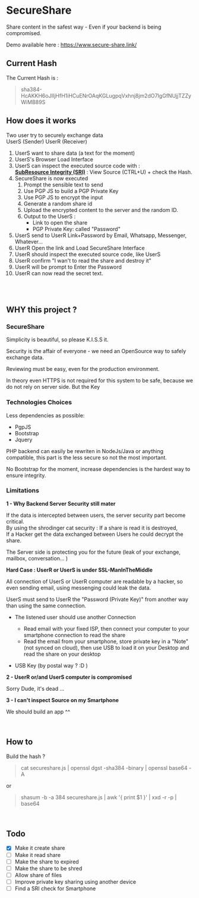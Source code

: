 # SecureShare

Share content in the safest way - Even if your backend is being compromised.

Demo available here : <a href="https://www.secure-share.link/" target="_blank">https://www.secure-share.link/</a>

##  Current Hash

The Current Hash is : 
> sha384-HcAKKH6oJIIjHfH1iHCuENrOAqKGLugpqVxhnj8jm2dO7IgGfNUjjTZZyWiMB89S

## How does it works

Two user try to securely exchange data<br>
UserS (Sender) UserR (Receiver)
 
1. UserS want to share data (a text for the moment)
1. UserS's Browser Load Interface
1. UserS can inspect the executed source code with :<br> <a href="https://developer.mozilla.org/en-US/docs/Web/Security/Subresource_Integrity">**SubResource Integrity (SRI)**</a> : View Source (CTRL+U) + check the Hash.
1. SecureShare is now executed
    1. Prompt the sensible text to send
    1. Use PGP JS to build a PGP Private Key
    1. Use PGP JS to encrypt the input
    1. Generate a random share id
    1. Upload the encrypted content to the server and the random ID. 
    1. Output to the UserS : 
        - Link to open the share
        - PGP Private Key: called "Password"
1. UserS send to UserR Link+Password by Email, Whatsapp, Messenger, Whatever...
1. UserR Open the link and Load SecureShare Interface
1. UserR should inspect the executed source code, like UserS
1. UserR confirm "I wan't to read the share and destroy it"
1. UserR will be prompt to Enter the Password
1. UserR can now read the secret text.

<br>
<br>

## WHY this project ?

### SecureShare

Simplicity is beautiful, so please K.I.S.S it. 

Security is the affair of everyone - we need an OpenSource way to safely exchange data. 

Reviewing must be easy, even for the production environment.

In theory even HTTPS is not required for this system to be safe, because we do not rely on server side. But the Key 

### Technologies Choices

Less dependencies as possible:
- PgpJS
- Bootstrap 
- Jquery 

PHP backend can easily be rewriten in NodeJs/Java or anything compatible, this part is the less secure so not the most important.

No Bootstrap for the moment, increase dependencies is the hardest way to ensure integrity.

### Limitations

**1 - Why Backend Server Security still mater**

If the data is intercepted between users, the server security part become critical.<br>
By using the shrodinger cat security : If a share is read it is destroyed,<br>
If a Hacker get the data exchanged between Users he could decrypt the share. 

The Server side is protecting you for the future (leak of your exchange, mailbox, conversation... ) 

**Hard Case : UserR or UserS is under SSL-ManInTheMiddle**

All connection of UserS or UserR computer are readable by a hacker, so even sending email, using messenging could leak the data.

UserS must send to UserR the "Password (Private Key)" from another way than using the same connection.

- The listened user should use another Connection<br>
    - Read email with your fixed ISP, then connect your computer to your smartphone connection to read the share
    - Read the email from your smartphone, store private key in a "Note" (not synced on cloud), then use USB to load it on your Desktop and read the share on your desktop

- USB Key (by postal way ? :D )

**2 - UserR or/and UserS computer is compromised**

Sorry Dude, it's dead ...

**3 - I can't inspect Source on my Smartphone**

We should build an app ^^


<br/>

## How to

Build the hash ? 

>cat secureshare.js | openssl dgst -sha384 -binary | openssl base64 -A

or

>shasum -b -a 384 secureshare.js | awk '{ print $1 }' | xxd -r -p | base64
 
<br/>

## Todo

- [X] Make it create share
- [ ] Make it read share
- [ ] Make the share to expired 
- [ ] Make the share to be shred
- [ ] Allow share of files
- [ ] Improve private key sharing using another device
- [ ] Find a SRI check for Smartphone

<br/>
